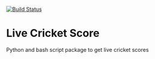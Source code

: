[![Build Status](https://travis-ci.org/kaustav-das/live-cricket-score.svg?branch=master)](https://travis-ci.org/kaustav-das/live-cricket-score)

# Live Cricket Score
Python and bash script package to get live cricket scores